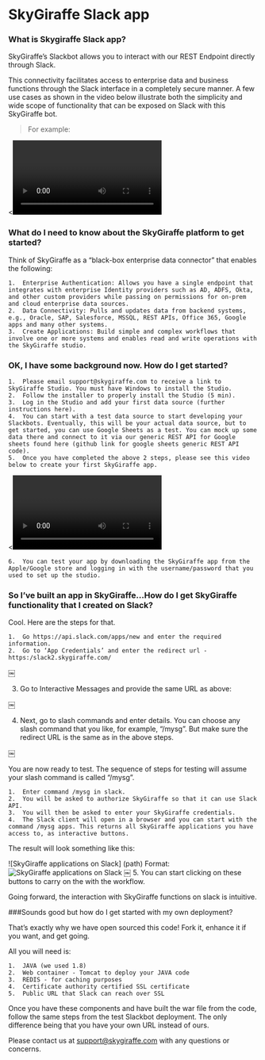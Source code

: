 # SkyGiraffe  Slack app

### What is Skygiraffe Slack app?

SkyGiraffe’s Slackbot allows you to interact with our REST Endpoint directly through Slack.

This connectivity facilitates access to enterprise data and business functions through the Slack interface in a completely secure manner. A few use cases as shown in the video below illustrate both the simplicity and wide scope of functionality that can be exposed on Slack with this SkyGiraffe bot.

>For example:

<<VIDEO>>

### What do I need to know about the SkyGiraffe platform to get started?

Think of SkyGiraffe as a “black-box enterprise data connector” that enables the following:

	1.	Enterprise Authentication: Allows you have a single endpoint that integrates with enterprise Identity providers such as AD, ADFS, Okta, and other custom providers while passing on permissions for on-prem and cloud enterprise data sources. 
	2.	Data Connectivity: Pulls and updates data from backend systems, e.g., Oracle, SAP, Salesforce, MSSQL, REST APIs, Office 365, Google apps and many other systems. 
	3.	Create Applications: Build simple and complex workflows that involve one or more systems and enables read and write operations with the SkyGiraffe studio. 

### OK, I have some background now. How do I get started?

	1.	Please email support@skygiraffe.com to receive a link to SkyGiraffe Studio. You must have Windows to install the Studio. 
	2.	Follow the installer to properly install the Studio (5 min).  
	3.	Log in the Studio and add your first data source (further instructions here). 
	4.	You can start with a test data source to start developing your Slackbots. Eventually, this will be your actual data source, but to get started, you can use Google Sheets as a test. You can mock up some data there and connect to it via our generic REST API for Google sheets found here (github link for google sheets generic REST API code). 
	5.	Once you have completed the above 2 steps, please see this video below to create your first SkyGiraffe app. 

<<VIDEO>>

	6.	You can test your app by downloading the SkyGiraffe app from the Apple/Google store and logging in with the username/password that you used to set up the studio. 

### So I’ve built an app in SkyGiraffe...How do I get SkyGiraffe functionality that I created on Slack?

Cool. Here are the steps for that.

	1.	Go https://api.slack.com/apps/new and enter the required information.  
	2.	Go to ‘App Credentials’ and enter the redirect url - https:/slack2.skygiraffe.com/ 

￼

   3. Go to Interactive Messages and provide the same URL as above:

￼

   4. Next, go to slash commands and enter details. You can choose any slash command that you like, for example, “/mysg”. But make sure the redirect URL is the same as in the above steps.

￼

 You are now ready to test. The sequence of steps for testing will assume your slash command is called “/mysg”.

	1.	Enter command /mysg in slack. 
	2.	You will be asked to authorize SkyGiraffe so that it can use Slack API. 
	3.	You will then be asked to enter your SkyGiraffe credentials. 
	4.	The Slack client will open in a browser and you can start with the command /mysg apps. This returns all SkyGiraffe applications you have access to, as interactive buttons. 

The result will look something like this:

![SkyGiraffe applications on Slack] (path)
Format: ![SkyGiraffe applications on Slack](url)
￼
	5.	You can start clicking on these buttons to carry on the with the workflow. 

Going forward, the interaction with SkyGiraffe functions on slack is intuitive.

###Sounds good but how do I get started with my own deployment?

That’s exactly why we have open sourced this code! Fork it, enhance it if you want, and get going.

All you will need is:

	1.	JAVA (we used 1.8) 
	2.	Web container - Tomcat to deploy your JAVA code 
	3.	REDIS - for caching purposes 
	4.	Certificate authority certified SSL certificate 
	5.	Public URL that Slack can reach over SSL 

Once you have these components and have built the war file from the code, follow the same steps from the test Slackbot deployment. The only difference being that you have your own URL instead of ours.

Please contact us at support@skygiraffe.com with any questions or concerns.



